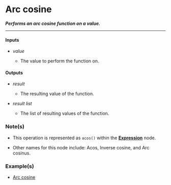 # Arc cosine

**_Performs an arc cosine function on a value._**

---


#### Inputs

* _value_

  * The value to perform the function on.


#### Outputs

* _result_

  * The resulting value of the function.

* _result list_

  * The list of resulting values of the function.


### Note(s)

* This operation is represented as `acos()` within the [**Expression**](/nodes/ExpressionParser/documentation.md) node.

* Other names for this node include: Acos, Inverse cosine, and Arc cosinus.


### Example(s)

* <a href="https://creator.trimble.com/graph?assetURI=whp:9e0e1a09-6a57-46a9-b829-8f79c85a6652&version=latest" target="_blank">Arc cosine</a>
